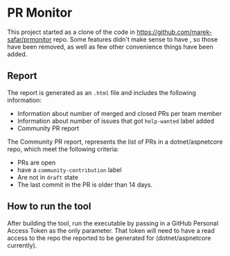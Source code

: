 # PR Monitor

This project started as a clone of the code in https://github.com/marek-safar/prmonitor repo.
Some features didn't make sense to have , so those have been removed, as well as few other convenience things have been added.

## Report
The report is generated as an `.html` file and includes the following information:
- Information about number of merged and closed PRs per team member
- Information about number of issues that got `help-wanted` label added
- Community PR report

The Community PR report, represents the list of PRs in a dotnet/aspnetcore repo, which meet the following criteria:
- PRs are open
- have a `community-contribution` label
- Are not in `draft` state
- The last commit in the PR is older than 14 days.

## How to run the tool
After building the tool, run the executable by passing in a GitHub Personal Access Token as the only parameter.
That token will need to have a read access to the repo the reported to be generated for (dotnet/aspnetcore currently).
